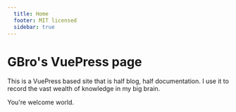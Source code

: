 ```yaml
---
  title: Home
  footer: MIT licensed
  sidebar: true
---
```


# GBro's VuePress page

This is a VuePress based site that is half blog, half documentation. I use it to record the vast wealth of knowledge in my big brain.

You're welcome world.

